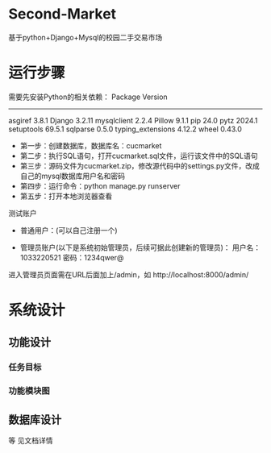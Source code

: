 # Second-Market
基于python+Django+Mysql的校园二手交易市场

# 运行步骤
需要先安装Python的相关依赖：
Package           Version
----------------- -------
asgiref           3.8.1
Django            3.2.11
mysqlclient       2.2.4
Pillow            9.1.1
pip               24.0
pytz              2024.1
setuptools        69.5.1
sqlparse          0.5.0
typing_extensions 4.12.2
wheel             0.43.0

* 第一步：创建数据库，数据库名：cucmarket
* 第二步：执行SQL语句，打开cucmarket.sql文件，运行该文件中的SQL语句
* 第三步：源码文件为cucmarket.zip，修改源代码中的settings.py文件，改成自己的mysql数据库用户名和密码
* 第四步：运行命令：python manage.py runserver
* 第五步：打开本地浏览器查看

测试账户
* 普通用户：(可以自己注册一个)

* 管理员账户(以下是系统初始管理员，后续可据此创建新的管理员)：
  	用户名：1033220521
  	密码：1234qwer@

进入管理员页面需在URL后面加上/admin，如 http://localhost:8000/admin/

# 系统设计
## 功能设计
### 任务目标
### 功能模块图
## 数据库设计
等 见文档详情